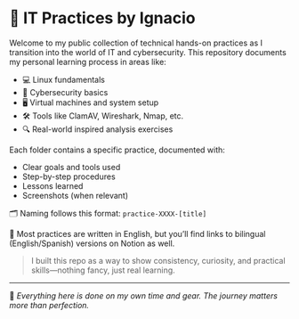 # 🧪 IT Practices by Ignacio

Welcome to my public collection of technical hands-on practices as I transition into the world of IT and cybersecurity.
This repository documents my personal learning process in areas like:

- 💻 Linux fundamentals
- 🔐 Cybersecurity basics
- 🖥️ Virtual machines and system setup
- 🛠️ Tools like ClamAV, Wireshark, Nmap, etc.
- 🔍 Real-world inspired analysis exercises

Each folder contains a specific practice, documented with:
- Clear goals and tools used
- Step-by-step procedures
- Lessons learned
- Screenshots (when relevant)

🗂 Naming follows this format: `practice-XXXX-[title]`

📖 Most practices are written in English, but you’ll find links to bilingual (English/Spanish) versions on Notion as well.

> I built this repo as a way to show consistency, curiosity, and practical skills—nothing fancy, just real learning.

---

🧠 *Everything here is done on my own time and gear. The journey matters more than perfection.*
